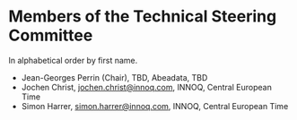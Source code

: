 # Members of the Technical Steering Committee

In alphabetical order by first name.

- Jean-Georges Perrin (Chair), TBD, Abeadata, TBD
- Jochen Christ, jochen.christ@innoq.com, INNOQ, Central European Time
- Simon Harrer, simon.harrer@innoq.com, INNOQ, Central European Time
